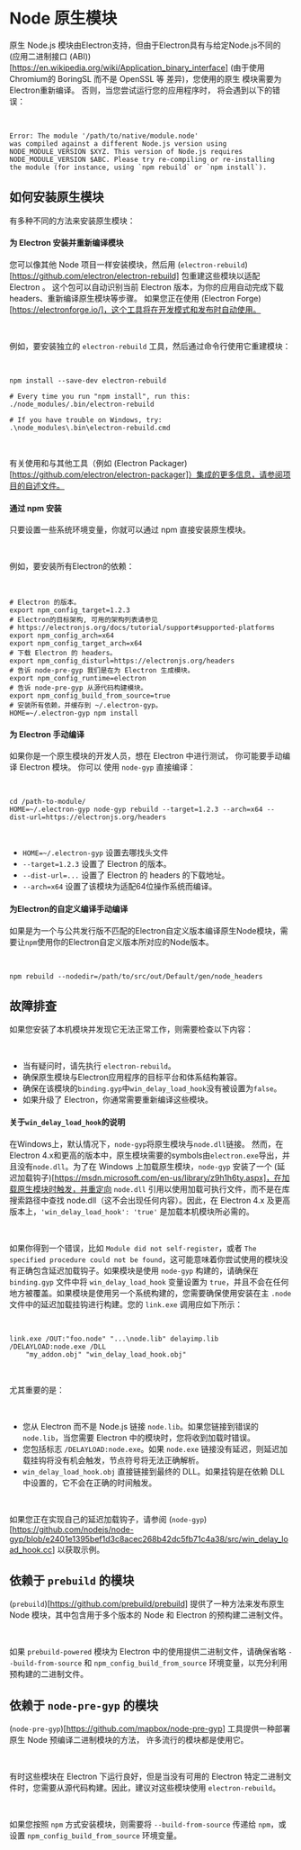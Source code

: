 # Node 原生模块

原生 Node.js 模块由Electron支持，但由于Electron具有与给定Node.js不同的 (应用二进制接口 (ABI))[https://en.wikipedia.org/wiki/Application_binary_interface] (由于使用Chromium的 BoringSL 而不是 OpenSSL 等 差异)，您使用的原生 模块需要为Electron重新编译。 否则，当您尝试运行您的应用程序时， 将会遇到以下的错误：

<br>

```
Error: The module '/path/to/native/module.node'
was compiled against a different Node.js version using
NODE_MODULE_VERSION $XYZ. This version of Node.js requires
NODE_MODULE_VERSION $ABC. Please try re-compiling or re-installing
the module (for instance, using `npm rebuild` or `npm install`).
```

## 如何安装原生模块

有多种不同的方法来安装原生模块：

#### 为 Electron 安装并重新编译模块

您可以像其他 Node 项目一样安装模块，然后用 (`electron-rebuild`)[https://github.com/electron/electron-rebuild] 包重建这些模块以适配 Electron 。 这个包可以自动识别当前 Electron 版本，为你的应用自动完成下载 headers、重新编译原生模块等步骤。 如果您正在使用 (Electron Forge)[https://electronforge.io/]，这个工具将在开发模式和发布时自动使用。

<br>

例如，要安装独立的 `electron-rebuild` 工具，然后通过命令行使用它重建模块：

<br>

```
npm install --save-dev electron-rebuild

# Every time you run "npm install", run this:
./node_modules/.bin/electron-rebuild

# If you have trouble on Windows, try:
.\node_modules\.bin\electron-rebuild.cmd
```

<br>

有关使用和与其他工具（例如 (Electron Packager)[https://github.com/electron/electron-packager]）集成的更多信息，请参阅项目的自述文件。

#### 通过 npm 安装

只要设置一些系统环境变量，你就可以通过 npm 直接安装原生模块。

<br>

例如，要安装所有Electron的依赖：

<br>

```
# Electron 的版本。
export npm_config_target=1.2.3
# Electron的目标架构, 可用的架构列表请参见
# https://electronjs.org/docs/tutorial/support#supported-platforms
export npm_config_arch=x64
export npm_config_target_arch=x64
# 下载 Electron 的 headers。
export npm_config_disturl=https://electronjs.org/headers
# 告诉 node-pre-gyp 我们是在为 Electron 生成模块。
export npm_config_runtime=electron
# 告诉 node-pre-gyp 从源代码构建模块。
export npm_config_build_from_source=true
# 安装所有依赖，并缓存到 ~/.electron-gyp。
HOME=~/.electron-gyp npm install
```

#### 为 Electron 手动编译

如果你是一个原生模块的开发人员，想在 Electron 中进行测试， 你可能要手动编译 Electron 模块。 你可以 使用 `node-gyp` 直接编译：

<br>

```
cd /path-to-module/
HOME=~/.electron-gyp node-gyp rebuild --target=1.2.3 --arch=x64 --dist-url=https://electronjs.org/headers
```

<br>

- `HOME=~/.electron-gyp` 设置去哪找头文件
- `--target=1.2.3` 设置了 Electron 的版本。
- `--dist-url=...` 设置了 Electron 的 headers 的下载地址。
- `--arch=x64` 设置了该模块为适配64位操作系统而编译。

#### 为Electron的自定义编译手动编译

如果是为一个与公共发行版不匹配的Electron自定义版本编译原生Node模块，需要让`npm`使用你的Electron自定义版本所对应的Node版本。

<br>

```
npm rebuild --nodedir=/path/to/src/out/Default/gen/node_headers
```

## 故障排查​

如果您安装了本机模块并发现它无法正常工作，则需要检查以下内容：

<br>

- 当有疑问时，请先执行 `electron-rebuild`。
- 确保原生模块与Electron应用程序的目标平台和体系结构兼容。
- 确保在该模块的`binding.gyp`中`win_delay_load_hook`没有被设置为`false`。
- 如果升级了 Electron，你通常需要重新编译这些模块。

#### 关于`win_delay_load_hook`的说明

在Windows上，默认情况下，`node-gyp`将原生模块与`node.dll`链接。 然而，在Electron 4.x和更高的版本中，原生模块需要的symbols由`electron.exe`导出，并且没有`node.dll`。为了在 Windows 上加载原生模块，`node-gyp` 安装了一个 (延迟加载钩子)[https://msdn.microsoft.com/en-us/library/z9h1h6ty.aspx]，在加载原生模块时触发，并重定向 `node.dll` 引用以使用加载可执行文件，而不是在库搜索路径中查找 node.dll（这不会出现任何内容）。因此，在 Electron 4.x 及更高版本上，`'win_delay_load_hook': 'true'` 是加载本机模块所必需的。

<br>

如果你得到一个错误，比如 `Module did not self-register`，或者 `The specified procedure could not be found`，这可能意味着你尝试使用的模块没有正确包含延迟加载钩子。如果模块是使用 `node-gyp` 构建的，请确保在 `binding.gyp` 文件中将 `win_delay_load_hook` 变量设置为 `true`，并且不会在任何地方被覆盖。如果模块是使用另一个系统构建的，您需要确保使用安装在主 `.node` 文件中的延迟加载挂钩进行构建。您的 `link.exe` 调用应如下所示：

<br>

```
link.exe /OUT:"foo.node" "...\node.lib" delayimp.lib /DELAYLOAD:node.exe /DLL
    "my_addon.obj" "win_delay_load_hook.obj"
```

<br>

尤其重要的是：

<br>

- 您从 Electron 而不是 Node.js 链接 `node.lib`。如果您链接到错误的 `node.lib`，当您需要 Electron 中的模块时，您将收到加载时错误。
- 您包括标志 `/DELAYLOAD:node.exe`。如果 `node.exe` 链接没有延迟，则延迟加载挂钩将没有机会触发，节点符号将无法正确解析。
- `win_delay_load_hook.obj` 直接链接到最终的 DLL。如果挂钩是在依赖 DLL 中设置的，它不会在正确的时间触发。

<br>

如果您正在实现自己的延迟加载钩子，请参阅 (`node-gyp`)[https://github.com/nodejs/node-gyp/blob/e2401e1395bef1d3c8acec268b42dc5fb71c4a38/src/win_delay_load_hook.cc] 以获取示例。

## 依赖于 `prebuild` 的模块

(`prebuild`)[https://github.com/prebuild/prebuild] 提供了一种方法来发布原生 Node 模块，其中包含用于多个版本的 Node 和 Electron 的预构建二进制文件。

<br>

如果 `prebuild-powered` 模块为 Electron 中的使用提供二进制文件，请确保省略 `--build-from-source` 和 `npm_config_build_from_source` 环境变量，以充分利用预构建的二进制文件。

## 依赖于 `node-pre-gyp` 的模块

(`node-pre-gyp`)[https://github.com/mapbox/node-pre-gyp] 工具提供一种部署原生 Node 预编译二进制模块的方法， 许多流行的模块都是使用它。

<br>

有时这些模块在 Electron 下运行良好，但是当没有可用的 Electron 特定二进制文件时，您需要从源代码构建。因此，建议对这些模块使用 `electron-rebuild`。

<br>

如果您按照 `npm` 方式安装模块，则需要将 `--build-from-source` 传递给 `npm`，或设置 `npm_config_build_from_source` 环境变量。